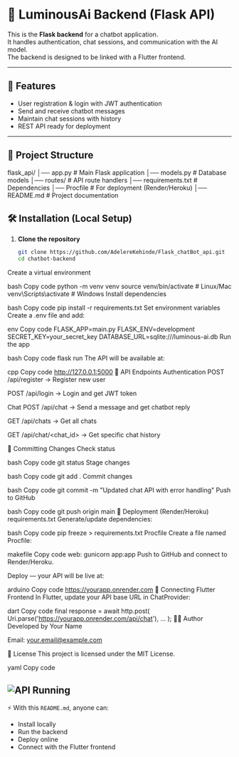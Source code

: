 # 🤖 LuminousAi Backend (Flask API)

This is the **Flask backend** for a chatbot application.  
It handles authentication, chat sessions, and communication with the AI model.  
The backend is designed to be linked with a Flutter frontend.

---

## 🚀 Features
- User registration & login with JWT authentication
- Send and receive chatbot messages
- Maintain chat sessions with history
- REST API ready for deployment

---

## 📂 Project Structure
flask_api/
│── app.py # Main Flask application
│── models.py # Database models
│── routes/ # API route handlers
│── requirements.txt # Dependencies
│── Procfile # For deployment (Render/Heroku)
│── README.md # Project documentation


## 🛠️ Installation (Local Setup)

1. **Clone the repository**
   ```bash
   git clone https://github.com/AdelereKehinde/Flask_chatBot_api.git
   cd chatbot-backend
Create a virtual environment

bash
Copy code
python -m venv venv
source venv/bin/activate   # Linux/Mac
venv\Scripts\activate      # Windows
Install dependencies

bash
Copy code
pip install -r requirements.txt
Set environment variables
Create a .env file and add:

env
Copy code
FLASK_APP=main.py
FLASK_ENV=development
SECRET_KEY=your_secret_key
DATABASE_URL=sqlite:///luminous-ai.db
Run the app

bash
Copy code
flask run
The API will be available at:

cpp
Copy code
http://127.0.0.1:5000
📡 API Endpoints
Authentication
POST /api/register → Register new user

POST /api/login → Login and get JWT token

Chat
POST /api/chat → Send a message and get chatbot reply

GET /api/chats → Get all chats

GET /api/chat/<chat_id> → Get specific chat history

🔄 Committing Changes
Check status

bash
Copy code
git status
Stage changes

bash
Copy code
git add .
Commit changes

bash
Copy code
git commit -m "Updated chat API with error handling"
Push to GitHub

bash
Copy code
git push origin main
🚀 Deployment (Render/Heroku)
requirements.txt
Generate/update dependencies:

bash
Copy code
pip freeze > requirements.txt
Procfile
Create a file named Procfile:

makefile
Copy code
web: gunicorn app:app
Push to GitHub and connect to Render/Heroku.

Deploy — your API will be live at:

arduino
Copy code
https://yourapp.onrender.com
📱 Connecting Flutter Frontend
In Flutter, update your API base URL in ChatProvider:

dart
Copy code
final response = await http.post(
  Uri.parse('https://yourapp.onrender.com/api/chat'),
  ...
);
👨‍💻 Author
Developed by Your Name

Email: your.email@example.com

📜 License
This project is licensed under the MIT License.

yaml
Copy code

![API Running](screenshots/SharedScreenshot.jpg)
---

⚡ With this `README.md`, anyone can:
- Install locally  
- Run the backend  
- Deploy online  
- Connect with the Flutter frontend  
